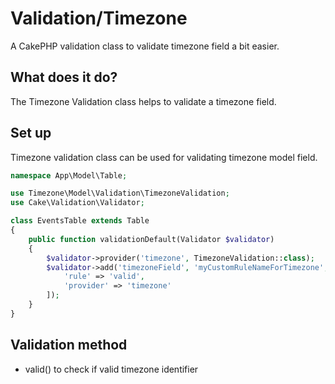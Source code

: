 # Validation/Timezone

A CakePHP validation class to validate timezone field a bit easier.

## What does it do?

The Timezone Validation class helps to validate a timezone field.

## Set up

Timezone validation class can be used for validating timezone model field.

```php
namespace App\Model\Table;

use Timezone\Model\Validation\TimezoneValidation;
use Cake\Validation\Validator;

class EventsTable extends Table
{
    public function validationDefault(Validator $validator)
    {
        $validator->provider('timezone', TimezoneValidation::class);
        $validator->add('timezoneField', 'myCustomRuleNameForTimezone', [
            'rule' => 'valid',
            'provider' => 'timezone'
        ]);
    }
}
```

## Validation method

- valid() to check if valid timezone identifier